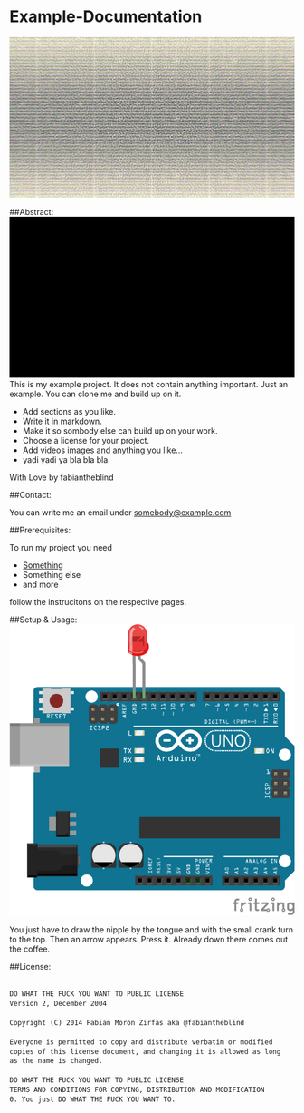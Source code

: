 Example-Documentation
=====================
![screenshot](screenshot.png)  

##Abstract:  
![](demo.gif)  
This is my example project. It does not contain anything important. Just an example. You can clone me and build up on it.  

- Add sections as you like.
- Write it in markdown.
- Make it so sombody else can build up on your work.
- Choose a license for your project.  
- Add videos images and anything you like...
- yadi yadi ya bla bla bla.  

With Love by fabiantheblind  

##Contact:  

You can write me an email under <somebody@example.com>  

##Prerequisites:  

To run my project you need  

- [Something](http://example.com)  
- Something else 
- and more  

follow the instrucitons on the respective pages.  


##Setup & Usage:  
![fritzing layout](fritzing-layout.png)  

You just have to draw the nipple by the tongue 
and with the small crank turn to the top. 
Then an arrow appears.
Press it.
Already down there comes out the coffee. 

##License:  
```txt

DO WHAT THE FUCK YOU WANT TO PUBLIC LICENSE  
Version 2, December 2004  

Copyright (C) 2014 Fabian Morón Zirfas aka @fabiantheblind  

Everyone is permitted to copy and distribute verbatim or modified
copies of this license document, and changing it is allowed as long
as the name is changed.  

DO WHAT THE FUCK YOU WANT TO PUBLIC LICENSE
TERMS AND CONDITIONS FOR COPYING, DISTRIBUTION AND MODIFICATION  
0. You just DO WHAT THE FUCK YOU WANT TO.

```